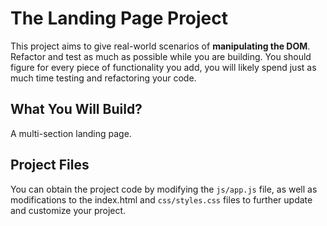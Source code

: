 # The Landing Page Project

This project aims to give real-world scenarios of **manipulating the DOM**. Refactor and test as much as possible while you are building. You should figure for every piece of functionality you add, you will likely spend just as much time testing and refactoring your code.

## What You Will Build?

A multi-section landing page.

## Project Files

You can obtain the project code by modifying the `js/app.js` file, as well as modifications to the index.html and `css/styles.css` files to further update and customize your project.
